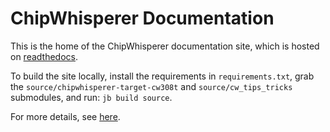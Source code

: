 # ChipWhisperer Documentation #

This is the home of the ChipWhisperer documentation site, which is hosted on
[readthedocs](https://chipwhisperer.readthedocs.io).

To build the site locally, install the requirements in `requirements.txt`, grab
the `source/chipwhisperer-target-cw308t` and `source/cw_tips_tricks`
submodules,  and run: `jb build source`.

For more details, see [here](source/colophon.md).

